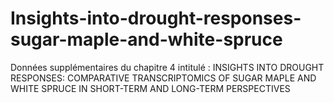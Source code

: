 # Insights-into-drought-responses-sugar-maple-and-white-spruce
Données supplémentaires du chapitre 4 intitulé : INSIGHTS INTO DROUGHT RESPONSES: COMPARATIVE TRANSCRIPTOMICS OF SUGAR MAPLE AND WHITE SPRUCE IN SHORT-TERM AND LONG-TERM PERSPECTIVES
